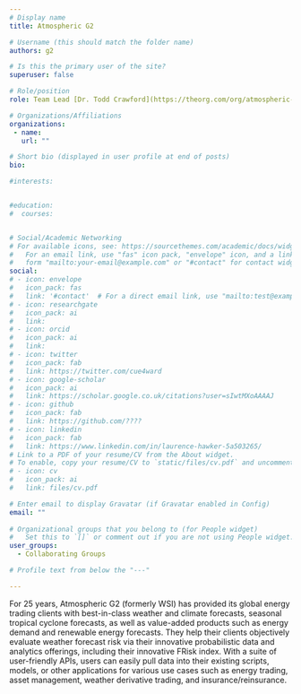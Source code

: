 ```yaml
---
# Display name
title: Atmospheric G2

# Username (this should match the folder name)
authors: g2

# Is this the primary user of the site?
superuser: false

# Role/position 
role: Team Lead [Dr. Todd Crawford](https://theorg.com/org/atmospheric-g2/org-chart/todd-crawford)

# Organizations/Affiliations
organizations:
 - name: 
   url: "" 

# Short bio (displayed in user profile at end of posts)
bio: 

#interests:


#education:
#  courses:


# Social/Academic Networking
# For available icons, see: https://sourcethemes.com/academic/docs/widgets/#icons
#   For an email link, use "fas" icon pack, "envelope" icon, and a link in the
#   form "mailto:your-email@example.com" or "#contact" for contact widget.
social:
# - icon: envelope
#   icon_pack: fas
#   link: '#contact'  # For a direct email link, use "mailto:test@example.org".
# - icon: researchgate
#   icon_pack: ai
#   link: 
# - icon: orcid
#   icon_pack: ai
#   link: 
# - icon: twitter
#   icon_pack: fab
#   link: https://twitter.com/cue4ward
# - icon: google-scholar
#   icon_pack: ai
#   link: https://scholar.google.co.uk/citations?user=sIwtMXoAAAAJ
# - icon: github
#   icon_pack: fab
#   link: https://github.com/????
# - icon: linkedin
#   icon_pack: fab
#   link: https://www.linkedin.com/in/laurence-hawker-5a503265/
# Link to a PDF of your resume/CV from the About widget.
# To enable, copy your resume/CV to `static/files/cv.pdf` and uncomment the lines below.  
# - icon: cv
#   icon_pack: ai
#   link: files/cv.pdf

# Enter email to display Gravatar (if Gravatar enabled in Config)
email: ""
  
# Organizational groups that you belong to (for People widget)
#   Set this to `[]` or comment out if you are not using People widget.  
user_groups: 
  - Collaborating Groups

# Profile text from below the "---"

---
```

For 25 years, Atmospheric G2 (formerly WSI) has provided its global energy trading 
clients with best-in-class weather and climate forecasts, seasonal tropical cyclone 
forecasts, as well as value-added products such as energy demand and renewable 
energy forecasts.  They help their clients objectively evaluate weather forecast 
risk via their innovative probabilistic data and analytics offerings, including 
their innovative FRisk index.  With a suite of user-friendly APIs, users can easily 
pull data into their existing scripts, models, or other applications for various 
use cases such as energy trading, asset management, weather derivative trading, 
and insurance/reinsurance.




